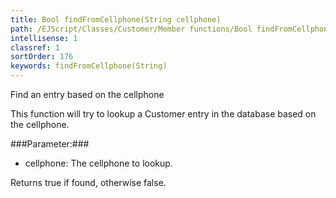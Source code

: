 ```yaml
---
title: Bool findFromCellphone(String cellphone)
path: /EJScript/Classes/Customer/Member functions/Bool findFromCellphone(String cellphone)
intellisense: 1
classref: 1
sortOrder: 176
keywords: findFromCellphone(String)
---
```


Find an entry based on the cellphone

This function will try to lookup a Customer entry in the database based on the cellphone.



###Parameter:###


 - cellphone: The cellphone to lookup.


Returns true if found, otherwise false.


